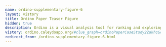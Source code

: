 ```yaml
---
name: ordino-supplementary-figure-6
layout: vistory
title: Ordino Paper Teaser Figure
hidden: true
description: Ordino is a visual analysis tool for ranking and exploring genes, cell lines, and tissue samples.
vistory: ordino.caleydoapp.org/#clue_graph=ordinoPaperCaseStudy2Zakhc&clue_state=22
redirect_from: /ordino-supplementary-figure-6.html
---
```

